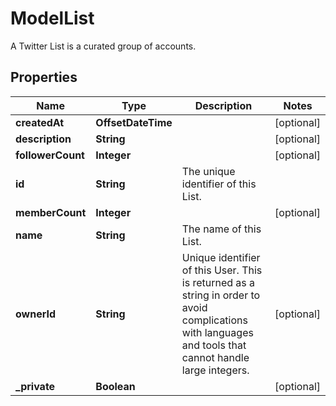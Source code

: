 

# ModelList

A Twitter List is a curated group of accounts.

## Properties

| Name | Type | Description | Notes |
|------------ | ------------- | ------------- | -------------|
|**createdAt** | **OffsetDateTime** |  |  [optional] |
|**description** | **String** |  |  [optional] |
|**followerCount** | **Integer** |  |  [optional] |
|**id** | **String** | The unique identifier of this List. |  |
|**memberCount** | **Integer** |  |  [optional] |
|**name** | **String** | The name of this List. |  |
|**ownerId** | **String** | Unique identifier of this User. This is returned as a string in order to avoid complications with languages and tools that cannot handle large integers. |  [optional] |
|**_private** | **Boolean** |  |  [optional] |



